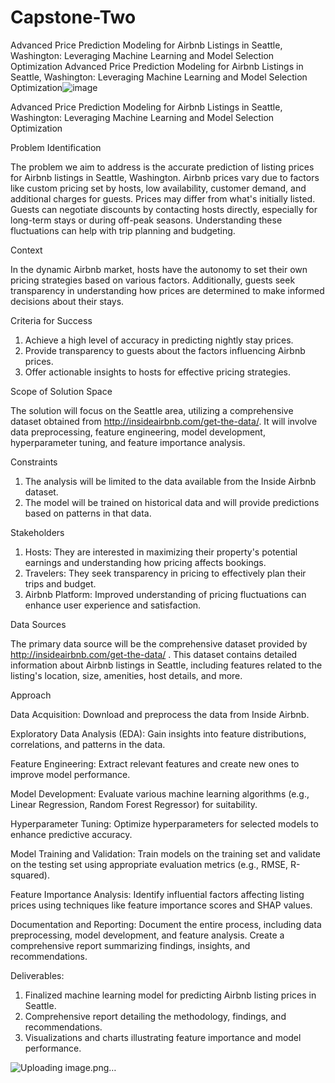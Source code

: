 # Capstone-Two
Advanced Price Prediction Modeling for Airbnb Listings in Seattle, Washington: Leveraging Machine Learning and Model Selection Optimization
Advanced Price Prediction Modeling for Airbnb Listings in Seattle, Washington: Leveraging Machine Learning and Model Selection Optimization![image](https://github.com/Acharya-Pramod/Capstone-Two/assets/139391373/ab3fb81a-1b41-4e69-9234-a9e4eda3789f)

Advanced Price Prediction Modeling for Airbnb Listings in Seattle, Washington: Leveraging Machine Learning and Model Selection Optimization


 Problem Identification

The problem we aim to address is the accurate prediction of listing prices for Airbnb listings in Seattle, Washington. Airbnb prices vary due to factors like custom pricing set by hosts, low availability, customer demand, and additional charges for guests. Prices may differ from what's initially listed. Guests can negotiate discounts by contacting hosts directly, especially for long-term stays or during off-peak seasons. Understanding these fluctuations can help with trip planning and budgeting.

 Context

In the dynamic Airbnb market, hosts have the autonomy to set their own pricing strategies based on various factors. Additionally, guests seek transparency in understanding how prices are determined to make informed decisions about their stays.

 Criteria for Success

1. Achieve a high level of accuracy in predicting nightly stay prices.
2. Provide transparency to guests about the factors influencing Airbnb prices.
3. Offer actionable insights to hosts for effective pricing strategies.

Scope of Solution Space

The solution will focus on the Seattle area, utilizing a comprehensive dataset obtained from http://insideairbnb.com/get-the-data/. It will involve data preprocessing, feature engineering, model development, hyperparameter tuning, and feature importance analysis.

Constraints

1. The analysis will be limited to the data available from the Inside Airbnb dataset.
2. The model will be trained on historical data and will provide predictions based on patterns in that data.

Stakeholders

1.	Hosts: They are interested in maximizing their property's potential earnings and understanding how pricing affects bookings.
2.	Travelers: They seek transparency in pricing to effectively plan their trips and budget.
3.	Airbnb Platform: Improved understanding of pricing fluctuations can enhance user experience and satisfaction.

Data Sources

The primary data source will be the comprehensive dataset provided by http://insideairbnb.com/get-the-data/ . This dataset contains detailed information about Airbnb listings in Seattle, including features related to the listing's location, size, amenities, host details, and more.


Approach

Data Acquisition: Download and preprocess the data from Inside Airbnb.

Exploratory Data Analysis (EDA): Gain insights into feature distributions, correlations, and patterns in the data.

Feature Engineering: Extract relevant features and create new ones to improve model performance.

Model Development: Evaluate various machine learning algorithms (e.g., Linear Regression, Random Forest Regressor) for suitability.

Hyperparameter Tuning: Optimize hyperparameters for selected models to enhance predictive accuracy.

Model Training and Validation: Train models on the training set and validate on the testing set using appropriate evaluation metrics (e.g., RMSE, R-squared).

Feature Importance Analysis: Identify influential factors affecting listing prices using techniques like feature importance scores and SHAP values.

Documentation and Reporting: Document the entire process, including data preprocessing, model development, and feature analysis. Create a comprehensive report summarizing findings, insights, and recommendations.


Deliverables:

1.	Finalized machine learning model for predicting Airbnb listing prices in Seattle.
2.	Comprehensive report detailing the methodology, findings, and recommendations.
3.	Visualizations and charts illustrating feature importance and model performance.


![Uploading image.png…]()
